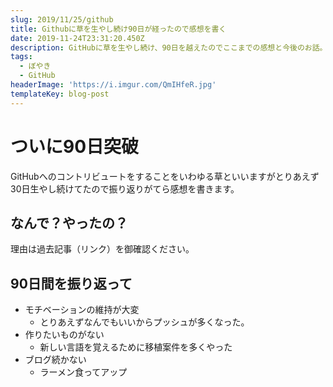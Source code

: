 ```yaml
---
slug: 2019/11/25/github
title: Githubに草を生やし続け90日が経ったので感想を書く
date: 2019-11-24T23:31:20.450Z
description: GitHubに草を生やし続け、90日を越えたのでここまでの感想と今後のお話。
tags:
  - ぼやき
  - GitHub
headerImage: 'https://i.imgur.com/QmIHfeR.jpg'
templateKey: blog-post
---
```

# ついに90日突破

GitHubへのコントリビュートをすることをいわゆる草といいますがとりあえず30日生やし続けてたので振り返りがてら感想を書きます。

## なんで？やったの？

理由は過去記事（リンク）を御確認ください。

## 90日間を振り返って

- モチベーションの維持が大変
  - とりあえずなんでもいいからプッシュが多くなった。
- 作りたいものがない
  - 新しい言語を覚えるために移植案件を多くやった
- ブログ続かない
  - ラーメン食ってアップ
